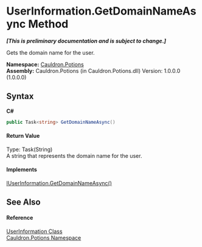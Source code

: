 # UserInformation.GetDomainNameAsync Method 
 _**\[This is preliminary documentation and is subject to change.\]**_

Gets the domain name for the user.

**Namespace:**&nbsp;<a href="N_Cauldron_Potions">Cauldron.Potions</a><br />**Assembly:**&nbsp;Cauldron.Potions (in Cauldron.Potions.dll) Version: 1.0.0.0 (1.0.0.0)

## Syntax

**C#**<br />
``` C#
public Task<string> GetDomainNameAsync()
```


#### Return Value
Type: Task(String)<br />A string that represents the domain name for the user.

#### Implements
<a href="M_Cauldron_Potions_IUserInformation_GetDomainNameAsync">IUserInformation.GetDomainNameAsync()</a><br />

## See Also


#### Reference
<a href="T_Cauldron_Potions_UserInformation">UserInformation Class</a><br /><a href="N_Cauldron_Potions">Cauldron.Potions Namespace</a><br />
